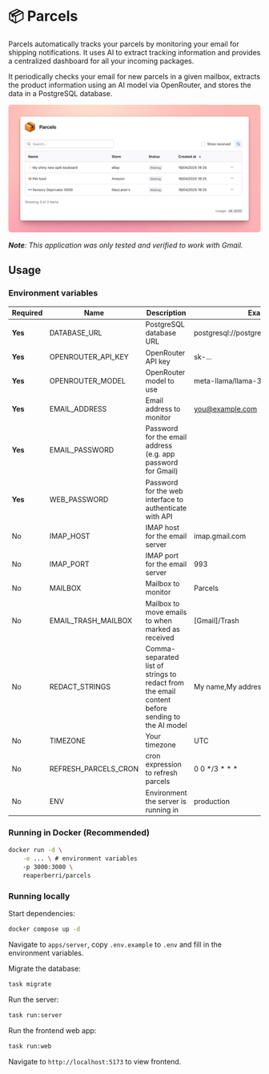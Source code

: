 # 📦 Parcels

Parcels automatically tracks your parcels by monitoring your email for shipping notifications. It uses AI to extract tracking information and provides a centralized dashboard for all your incoming packages.

It periodically checks your email for new parcels in a given mailbox, extracts the product information using an AI model via OpenRouter, and stores the data in a PostgreSQL database.

![Screenshot of the Parcels application dashboard showing tracked packages](assets/screenshot.png)

_**Note**: This application was only tested and verified to work with Gmail._

## Usage

### Environment variables

| Required | Name                 | Description                                                                                     | Example/Default value                                 |
| -------- | -------------------- | ----------------------------------------------------------------------------------------------- | ----------------------------------------------------- |
| **Yes**  | DATABASE_URL         | PostgreSQL database URL                                                                         | postgresql://postgres:postgres@localhost:5432/parcels |
| **Yes**  | OPENROUTER_API_KEY   | OpenRouter API key                                                                              | sk-...                                                |
| **Yes**  | OPENROUTER_MODEL     | OpenRouter model to use                                                                         | meta-llama/llama-3.1-8b-instruct                      |
| **Yes**  | EMAIL_ADDRESS        | Email address to monitor                                                                        | you@example.com                                       |
| **Yes**  | EMAIL_PASSWORD       | Password for the email address (e.g. app password for Gmail)                                    |                                                       |
| **Yes**  | WEB_PASSWORD         | Password for the web interface to authenticate with API                                         |                                                       |
| No       | IMAP_HOST            | IMAP host for the email server                                                                  | imap.gmail.com                                        |
| No       | IMAP_PORT            | IMAP port for the email server                                                                  | 993                                                   |
| No       | MAILBOX              | Mailbox to monitor                                                                              | Parcels                                               |
| No       | EMAIL_TRASH_MAILBOX  | Mailbox to move emails to when marked as received                                               | [Gmail]/Trash                                         |
| No       | REDACT_STRINGS       | Comma-separated list of strings to redact from the email content before sending to the AI model | My name,My address,My email                           |
| No       | TIMEZONE             | Your timezone                                                                                   | UTC                                                   |
| No       | REFRESH_PARCELS_CRON | cron expression to refresh parcels                                                              | 0 0 \*/3 \* \* \*                                     |
| No       | ENV                  | Environment the server is running in                                                            | production                                            |

### Running in Docker (Recommended)

```bash
docker run -d \
    -e ... \ # environment variables
    -p 3000:3000 \
    reaperberri/parcels
```

### Running locally

Start dependencies:

```bash
docker compose up -d
```

Navigate to `apps/server`, copy `.env.example` to `.env` and fill in the environment variables.

Migrate the database:

```bash
task migrate
```

Run the server:

```bash
task run:server
```

Run the frontend web app:

```bash
task run:web
```

Navigate to `http://localhost:5173` to view frontend.
